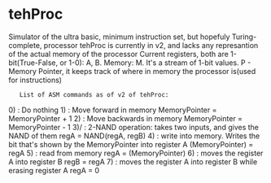 # tehProc

Simulator of the ultra basic, minimum instruction set, but hopefuly Turing-complete, processor
tehProc is currently in v2, and lacks any represantion of the actual memory of the processor
Current registers, both are 1-bit(True-False, or 1-0): A, B. 
Memory: M. It's a stream of 1-bit values.
P - Memory Pointer, it keeps track of where in memory the processor is(used for instructions)


       List of ASM commands as of v2 of tehProc:
  0)<NONE> : Do nothing
  1)<MEMFOR> : Move forward in memory
 MemoryPointer = MemoryPointer + 1
  2)<MEMBAC> : Move backwards in memory
 MemoryPointer = MemoryPointer - 1
 3)<TWONAND>/<NANDAB> : 2-NAND operation: takes two inputs, and gives the NAND of them
 regA = NAND(regA, regB)
 4)<WRITE> : write into memory. Writes the bit that's shown by the MemoryPointer into register A
 (MemoryPointer) = regA
 5)<READ> : read from memory
 regA = (MemoryPointer)
 6)<ATOB> : moves the register A into register B
 regB = regA
 7)<EMPTYA> : moves the register A into register B while erasing register A
 regA = 0
